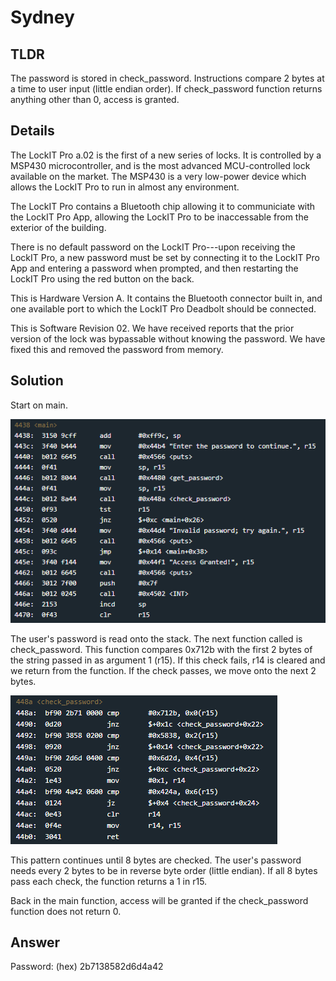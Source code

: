# Sydney
## TLDR
The password is stored in check_password.
Instructions compare 2 bytes at a time to user input (little endian order).
If check_password function returns anything other than 0, access is granted.

## Details
The LockIT Pro a.02  is the first of a new series  of locks. It is
controlled by a  MSP430 microcontroller, and is  the most advanced
MCU-controlled lock available on the  market. The MSP430 is a very
low-power device which allows the LockIT  Pro to run in almost any
environment.

The  LockIT  Pro   contains  a  Bluetooth  chip   allowing  it  to
communiciate with the  LockIT Pro App, allowing the  LockIT Pro to
be inaccessable from the exterior of the building.

There is  no default password  on the LockIT  Pro---upon receiving
the LockIT Pro, a new password must be set by connecting it to the
LockIT Pro  App and  entering a password  when prompted,  and then
restarting the LockIT Pro using the red button on the back.
    
This is Hardware  Version A.  It contains  the Bluetooth connector
built in, and one available port  to which the LockIT Pro Deadbolt
should be connected.

This is  Software Revision 02.  We have received reports  that the
prior  version of  the  lock was  bypassable  without knowing  the
password. We have fixed this and removed the password from memory.

## Solution
Start on main.

![main](./screenshots/main.png)

The user's password is read onto the stack. The next function called is check_password. This function compares 0x712b with the first 2 bytes of the string passed in as argument 1 (r15). If this check fails, r14 is cleared and we return from the function. If the check passes, we move onto the next 2 bytes.

![check_password](./screenshots/check_password.png)

This pattern continues until 8 bytes are checked. The user's password needs every 2 bytes to be in reverse byte order (little endian). If all 8 bytes pass each check, the function returns a 1 in r15.

Back in the main function, access will be granted if the check_password function does not return 0.

## Answer
Password: (hex) 2b7138582d6d4a42
